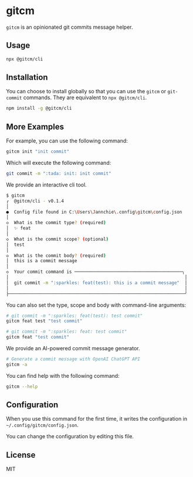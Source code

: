# gitcm

`gitcm` is an opinionated git commits message helper.

## Usage

```bash
npx @gitcm/cli
```

## Installation

You can choose to install globally so that you can use the `gitcm` or `git-commit` commands. They are equivalent to `npx @gitcm/cli`.

```bash
npm install -g @gitcm/cli
```

## More Examples

For example, you can use the following command:

```bash
gitcm init "init commit"
```

Which will execute the following command:

```bash
git commit -m ":tada: init: init commit"
```

We provide an interactive cli tool.

```bash
$ gitcm
┌  @gitcm/cli - v0.1.4
│
●  Config file found in C:\Users\Jannchie\.config\gitcm\config.json
│
◇  What is the commit type? (required)
│  ✨ feat
│
◇  What is the commit scope? (optional)
│  test
│
◇  What is the commit body? (required)
│  this is a commit message
│
◇  Your commit command is ─────────────────────────────────────────╮
│                                                                   │
│  git commit -m ":sparkles: feat(test): this is a commit message"  │
│                                                                   │
├───────────────────────────────────────────────────────────────────╯
```

You can also set the type, scope and body with command-line arguments:

```bash
# git commit -m ":sparkles: feat(test): test commit"
gitcm feat test "test commit" 

# git commit -m ":sparkles: feat: test commit"
gitcm feat "test commit" 
```

We provide an AI-powered commit message generator.

```bash
# Generate a commit message with OpenAI ChatGPT API
gitcm -a
```

You can find help with the following command:

```bash
gitcm --help
```

## Configuration

When you use this command for the first time, it writes the configuration in `~/.config/gitcm/config.json`.

You can change the configuration by editing this file.

## License

MIT
